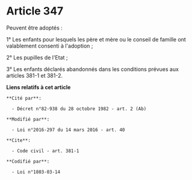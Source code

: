 # Article 347

Peuvent être adoptés : 

1° Les enfants pour lesquels les père et mère ou le conseil de famille ont valablement consenti à l'adoption ; 

2° Les pupilles de l'Etat ; 

3° Les enfants déclarés abandonnés dans les conditions prévues aux articles 381-1 et 381-2.

**Liens relatifs à cet article**

	**Cité par**:

	  - Décret n°82-938 du 28 octobre 1982 - art. 2 (Ab)

	**Modifié par**:

	  - Loi n°2016-297 du 14 mars 2016 - art. 40

	**Cite**:

	  - Code civil - art. 381-1

	**Codifié par**:

	  - Loi n°1803-03-14
